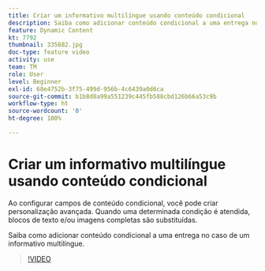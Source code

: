 ```yaml
---
title: Criar um informativo multilíngue usando conteúdo condicional
description: Saiba como adicionar conteúdo condicional a uma entrega no caso de um informativo multilíngue.
feature: Dynamic Content
kt: 7792
thumbnail: 335682.jpg
doc-type: feature video
activity: use
team: TM
role: User
level: Beginner
exl-id: 68e4752b-3f75-499d-956b-4c6439a0d6ca
source-git-commit: b1b8d8a99a551239c445fb588cbd126b66a53c9b
workflow-type: ht
source-wordcount: '0'
ht-degree: 100%

---
```


# Criar um informativo multilíngue usando conteúdo condicional

Ao configurar campos de conteúdo condicional, você pode criar personalização avançada. Quando uma determinada condição é atendida, blocos de texto e/ou imagens completas são substituídas.

Saiba como adicionar conteúdo condicional a uma entrega no caso de um informativo multilíngue.

>[!VIDEO](https://video.tv.adobe.com/v/335682?quality=12&learn=on)
